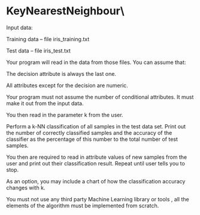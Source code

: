 # KeyNearestNeighbour\

Input data:

Training data – file iris_training.txt

Test data – file iris_test.txt

 

Your program will read in the data from those files. You can assume that:

 

The decision attribute is always the last one.

 
All attributes except for the decision are numeric.



Your program must not assume the number of conditional attributes. It must make it out from the input data.

 

You then read in the parameter k from the user.

Perform a k-NN classification of all samples in the test data set. Print out the number of correctly classified samples and the accuracy of the classifier as the percentage of this number to the total number of test samples.

 

You then are required to read in attribute values of new samples from the user and print out their classification result. Repeat until user tells you to stop.

 

As an option, you may include a chart of how the classification accuracy changes with k.

 

You must not use any third party Machine Learning library or tools , all the elements of the algorithm must be implemented from scratch.
